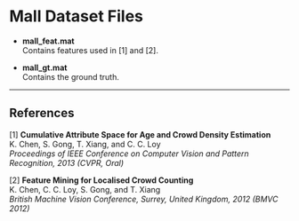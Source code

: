 # Mall Dataset Files

- **mall_feat.mat**  
  Contains features used in [1] and [2].

- **mall_gt.mat**  
  Contains the ground truth.

---

## References

[1] **Cumulative Attribute Space for Age and Crowd Density Estimation**  
K. Chen, S. Gong, T. Xiang, and C. C. Loy  
*Proceedings of IEEE Conference on Computer Vision and Pattern Recognition, 2013 (CVPR, Oral)*

[2] **Feature Mining for Localised Crowd Counting**  
K. Chen, C. C. Loy, S. Gong, and T. Xiang  
*British Machine Vision Conference, Surrey, United Kingdom, 2012 (BMVC 2012)*